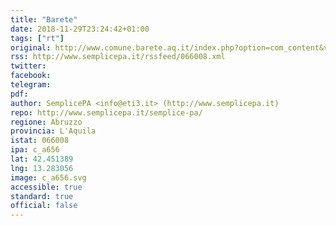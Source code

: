 ```yaml
---
title: "Barete"
date: 2018-11-29T23:24:42+01:00
tags: ["rt"]
original: http://www.comune.barete.aq.it/index.php?option=com_content&view=article&id=23&Itemid=33
rss: http://www.semplicepa.it/rssfeed/066008.xml
twitter: 
facebook: 
telegram: 
pdf: 
author: SemplicePA <info@eti3.it> (http://www.semplicepa.it)
repo: http://www.semplicepa.it/semplice-pa/
regione: Abruzzo
provincia: L'Aquila
istat: 066008
ipa: c_a656
lat: 42.451389
lng: 13.283056
image: c_a656.svg
accessible: true
standard: true
official: false
---
```

